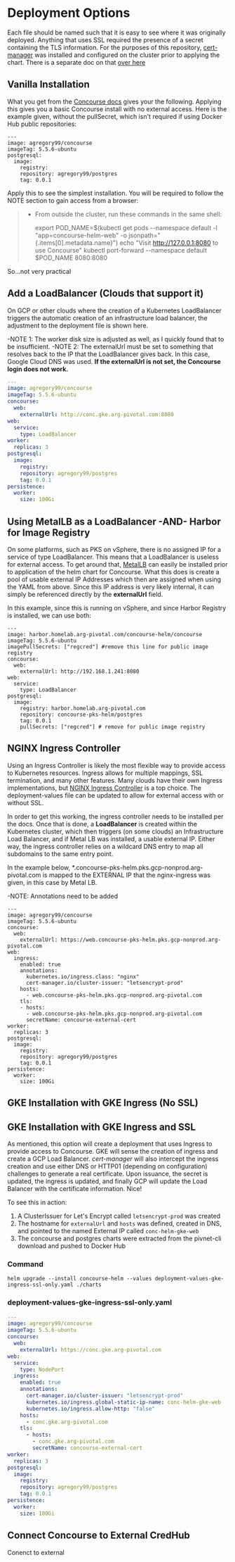 # Deployment Options

Each file should be named such that it is easy to see where it was originally deployed. Anything that uses SSL required the presence of a secret containing the TLS information.  For the purposes of this repository, [cert-manager](https://cert-manager.io/docs/installation/) was installed and configured on the cluster prior to applying the chart.  There is a separate doc on that [over here](../cert-manager/README.md)

## Vanilla Installation

What you get from the [Concourse docs](https://docs.pivotal.io/p-concourse/v5/installation/install-concourse-helm/) gives your the following.  Applying this gives you a basic Concourse install with no external access.  Here is the example given, without the pullSecret, which isn't required if using Docker Hub public repositories:

```
---
image: agregory99/concourse
imageTag: 5.5.6-ubuntu
postgresql:
  image:
    registry:
    repository: agregory99/postgres
    tag: 0.0.1
```

Apply this to see the simplest installation.  You will be required to follow the NOTE section to gain access from a browser:
>  * From outside the cluster, run these commands in the same shell:
>
>    export POD_NAME=$(kubectl get pods --namespace default -l "app=concourse-helm-web" -o jsonpath="{.items[0].metadata.name}")
>    echo "Visit http://127.0.0.1:8080 to use Concourse"
>    kubectl port-forward --namespace default $POD_NAME 8080:8080

So...not very practical

## Add a LoadBalancer (Clouds that support it)

On GCP or other clouds where the creation of a Kubernetes LoadBalancer triggers the automatic creation of an infrastructure load balancer, the adjustment to the deployment file is shown here.  

-NOTE 1: The worker disk size is adjusted as well, as I quickly found that to be insufficient. 
-NOTE 2: The externalUrl must be set to something that resolves back to the IP that the LoadBalancer gives back.  In this case, Google Cloud DNS was used.  **If the externalUrl is not set, the Concourse login does not work.**

```yaml
---
image: agregory99/concourse
imageTag: 5.5.6-ubuntu
concourse:
  web:
    externalUrl: http://conc.gke.arg-pivotal.com:8080
web:
  service:
    type: LoadBalancer
worker:
  replicas: 3
postgresql:
  image:
    registry:
    repository: agregory99/postgres
    tag: 0.0.1
persistence:
  worker:
    size: 100Gi
```

## Using MetalLB as a LoadBalancer -AND- Harbor for Image Registry

On some platforms, such as PKS on vSphere, there is no assigned IP for a service of type LoadBalancer.  This means that a LoadBalancer is useless for external access.  To get around that, [MetalLB](https://metallb.universe.tf/) can easily be installed prior to application of the helm chart for Concourse.  What this does is create a pool of usable external IP Addresses which then are assigned when using the YAML from above.  Since this IP address is very likely internal, it can simply be referenced directly by the **externalUrl** field.

In this example, since this is running on vSphere, and since Harbor Registry is installed, we can use both:

```
---
image: harbor.homelab.arg-pivotal.com/concourse-helm/concourse
imageTag: 5.5.6-ubuntu
imagePullSecrets: ["regcred"] #remove this line for public image registry
concourse:
  web:
    externalUrl: http://192.168.1.241:8080
web:
  service:
    type: LoadBalancer
postgresql:
  image:
    registry: harbor.homelab.arg-pivotal.com
    repository: concourse-pks-helm/postgres
    tag: 0.0.1
    pullSecrets: ["regcred"] # remove for public image registry
```
## NGINX Ingress Controller 

Using an Ingress Controller is likely the most flexible way to provide access to Kubernetes resources.  Ingress allows for multiple mappings, SSL termination, and many other features.  Many clouds have their own Ingress implementations, but [NGINX Ingress Controller](https://github.com/kubernetes/ingress-nginx) is a top choice.  The deployment-values file can be updated to allow for external access with or without SSL.  

In order to get this working, the ingress controller needs to be installed per the docs.  Once that is done, a **LoadBalancer** is created within the Kubernetes cluster, which then triggers (on some clouds) an Infrastructure Load Balancer, and if Metal LB was installed, a usable external IP.  Either way, the ingress controller relies on a wildcard DNS entry to map all subdomains to the same entry point.  

In the example below, \*.concourse-pks-helm.pks.gcp-nonprod.arg-pivotal.com is mapped to the EXTERNAL IP that the nginx-ingress was given, in this case by Metal LB.  

-NOTE: Annotations need to be added 

```
---
image: agregory99/concourse
imageTag: 5.5.6-ubuntu
concourse:
  web:
    externalUrl: https://web.concourse-pks-helm.pks.gcp-nonprod.arg-pivotal.com
web:
  ingress:
    enabled: true
    annotations:
      kubernetes.io/ingress.class: "nginx"
      cert-manager.io/cluster-issuer: "letsencrypt-prod"
    hosts:
      - web.concourse-pks-helm.pks.gcp-nonprod.arg-pivotal.com
    tls:
    - hosts:
      - web.concourse-pks-helm.pks.gcp-nonprod.arg-pivotal.com
      secretName: concourse-external-cert
worker:
  replicas: 3
postgresql:
  image:
    registry:
    repository: agregory99/postgres
    tag: 0.0.1
persistence:
  worker:
    size: 100Gi
```
## GKE Installation with GKE Ingress (No SSL)



## GKE Installation with GKE Ingress and SSL

As mentioned, this option will create a deployment that uses Ingress to provide access to Concourse.  GKE will sense the creation of ingress and create a GCP Load Balancer.  *cert-manager* will also intercept the ingress creation and use either DNS or HTTP01 (depending on configuration) challenges to generate a real certificate.  Upon issuance, the secret is updated, the ingress is updated, and finally GCP will update the Load Balancer with the certificate information.  Nice!

To see this in action:
1) A ClusterIssuer for Let's Encrypt called ```letsencrypt-prod``` was created
2) The hostname for ```externalUrl``` and ```hosts``` was defined, created in DNS, and pointed to the named External IP called ```conc-helm-gke-web```
3) The concourse and postgres charts were extracted from the pivnet-cli download and pushed to Docker Hub

### Command

```helm upgrade --install concourse-helm --values deployment-values-gke-ingress-ssl-only.yaml ./charts```

### deployment-values-gke-ingress-ssl-only.yaml
```yaml
---
image: agregory99/concourse
imageTag: 5.5.6-ubuntu
concourse:
  web:
    externalUrl: https://conc.gke.arg-pivotal.com
web:
  service:
    type: NodePort
  ingress:
    enabled: true
    annotations:
      cert-manager.io/cluster-issuer: "letsencrypt-prod"
      kubernetes.io/ingress.global-static-ip-name: conc-helm-gke-web
      kubernetes.io/ingress.allow-http: "false"
    hosts:
      - conc.gke.arg-pivotal.com
    tls:
      - hosts:
        - conc.gke.arg-pivotal.com
        secretName: concourse-external-cert
worker:
  replicas: 3
postgresql:
  image:
    registry:
    repository: agregory99/postgres
    tag: 0.0.1
persistence:
  worker:
    size: 100Gi
```

## Connect Concourse to External CredHub

Conenct to external
